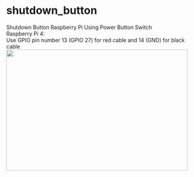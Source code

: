 # shutdown_button
Shutdown Button Raspberry Pi Using Power Button Switch<br>
Raspberry Pi 4:<br>
Use GPIO pin number 13 (GPIO 27) for red cable and 14 (GND) for black cable<br>
<img src="https://user-images.githubusercontent.com/56443983/208396882-c3ff8c43-27cc-4c90-a0ee-4d8a15762ac7.png" width=480 height=320>
